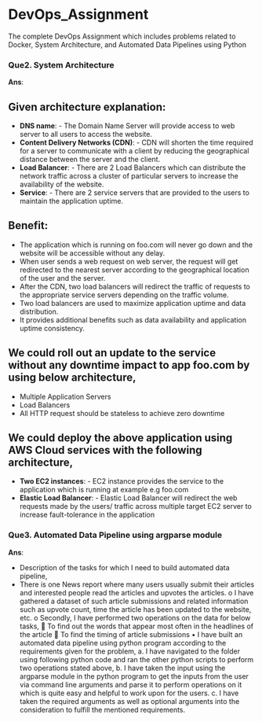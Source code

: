 # DevOps_Assignment
The complete DevOps Assignment which includes problems related to Docker, System Architecture, and Automated Data Pipelines using Python

### Que2. System Architecture 
**Ans**: 
 
## Given architecture explanation:
-	**DNS name**: - The Domain Name Server will provide access to web server to all users to access the website.
- **Content Delivery Networks (CDN)**: - CDN will shorten the time required for a server to communicate with a client by reducing the geographical distance between the server and the client.
-	**Load Balancer**: - There are 2 Load Balancers which can distribute the network traffic across a cluster of particular servers to increase the availability of the website.
-	**Service**: - There are 2 service servers that are provided to the users to maintain the application uptime.

## Benefit:
- The application which is running on foo.com will never go down and the website will be accessible without any delay.
- When user sends a web request on web server, the request will get redirected to the nearest server according to the geographical location of the user and the server.
- After the CDN, two load balancers will redirect the traffic of requests to the appropriate service servers depending on the traffic volume.
- Two load balancers are used to maximize application uptime and data distribution.
- It provides additional benefits such as data availability and application uptime consistency.

## We could roll out an update to the service without any downtime impact to app foo.com by using below architecture,
- Multiple Application Servers
- Load Balancers
- All HTTP request should be stateless to achieve zero downtime

## We could deploy the above application using AWS Cloud services with the following architecture,
- **Two EC2 instances**: - EC2 instance provides the service to the application which is running at example e.g foo.com
- **Elastic Load Balancer**: - Elastic Load Balancer will redirect the web requests made by the users/ traffic across multiple target EC2 server to increase fault-tolerance in the application

### Que3. Automated Data Pipeline using argparse module
**Ans**:
- Description of the tasks for which I need to build automated data pipeline,
 - There is one News report where many users usually submit their articles and interested people read the articles and upvotes the articles.
o	I have gathered a dataset of such article submissions and related information such as upvote count, time the article has been updated to the website, etc.
o	Secondly, I have performed two operations on the data for below tasks,
	To find out the words that appear most often in the headlines of the article
	To find the timing of article submissions
•	I have built an automated data pipeline using python program according to the requirements given for the problem,
a.	I have navigated to the folder using following python code and ran the other python scripts to perform two operations stated above,
b.	I have taken the input using the argparse module in the python program to get the inputs from the user via command line arguments and parse it to perform operations on it which is quite easy and helpful to work upon for the users.
c.	I have taken the required arguments as well as optional arguments into the consideration to fulfill the mentioned requirements.
